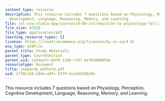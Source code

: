 ```yaml
---
content_type: resource
description: This resource includes 7 questions based on Physiology, Perception, Cognitive
  Development, Language, Reasoning, Memory, and Learning.
file: /ol-ocw-studio-app/courses/9-00-introduction-to-psychology-fall-2004/2739c2d4244ae8fc54795cce4425610e_jeopardy_midterm.pdf
file_size: 87526
file_type: application/pdf
learning_resource_types: []
license: https://creativecommons.org/licenses/by-nc-sa/4.0/
ocw_type: OCWFile
parent_title: Study Materials
parent_type: CourseSection
parent_uid: ce93eefc-6d70-128b-c787-6e7616800fde
resourcetype: Document
title: jeopardy_midterm.pdf
uid: 2739c2d4-244a-e8fc-5479-5cce4425610e
---
```

This resource includes 7 questions based on Physiology, Perception, Cognitive Development, Language, Reasoning, Memory, and Learning.